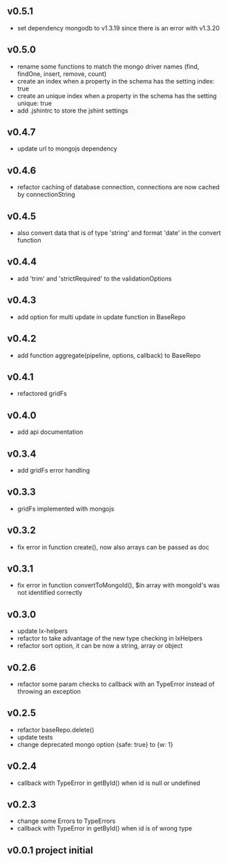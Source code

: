## v0.5.1
* set dependency mongodb to v1.3.19 since there is an error with v1.3.20

## v0.5.0
* rename some functions to match the mongo driver names (find, findOne, insert, remove, count)
* create an index when a property in the schema has the setting index: true
* create an unique index when a property in the schema has the setting unique: true
* add .jshintrc to store the jshint settings

## v0.4.7
* update url to mongojs dependency

## v0.4.6
* refactor caching of database connection, connections are now cached by connectionString

## v0.4.5
* also convert data that is of type 'string' and format 'date' in the convert function

## v0.4.4
* add 'trim' and 'strictRequired' to the validationOptions

## v0.4.3
* add option for multi update in update function in BaseRepo

## v0.4.2
* add function aggregate(pipeline, options, callback) to BaseRepo

## v0.4.1
* refactored gridFs

## v0.4.0
* add api documentation

## v0.3.4
* add gridFs error handling

## v0.3.3
* gridFs implemented with mongojs

## v0.3.2
* fix error in function create(), now also arrays can be passed as doc

## v0.3.1
* fix error in function convertToMongoId(), $in array with mongoId's was not identified correctly

## v0.3.0
* update lx-helpers
* refactor to take advantage of the new type checking in lxHelpers
* refactor sort option, it can be now a string, array or object

## v0.2.6
* refactor some param checks to callback with an TypeError instead of throwing an exception

## v0.2.5
* refactor baseRepo.delete()
* update tests
* change deprecated mongo option {safe: true} to {w: 1}

## v0.2.4
* callback with TypeError in getById() when id is null or undefined

## v0.2.3
* change some Errors to TypeErrors
* callback with TypeError in getById() when id is of wrong type

## v0.0.1 project initial